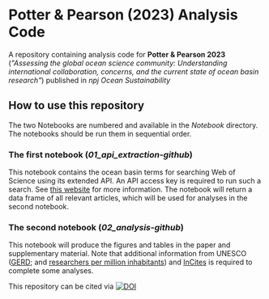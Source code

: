 # Potter & Pearson (2023) Analysis Code
A repository containing analysis code for **Potter &amp; Pearson 2023** (*"Assessing the global ocean science community: Understanding international collaboration, concerns, and the current state of ocean basin research"*) published in *npj Ocean Sustainability*

## How to use this repository

The two Notebooks are numbered and available in the *Notebook* directory. The notebooks should be run them in sequential order. 

### The first notebook (*01_api_extraction-github*) 

This notebook contains the ocean basin terms for searching Web of Science using its extended API. An API access key is required to run such a search. See [this website](https://developer.clarivate.com/apis) for more information. The notebook will return a data frame of all relevant articles, which will be used for analyses in the second notebook.

### The second notebook (*02_analysis-github*)

This notebook will produce the figures and tables in the paper and supplementary material. Note that additional information from UNESCO ([GERD](http://data.uis.unesco.org/index.aspx?queryid=74#); and [researchers per million inhabitants](http://data.uis.unesco.org/index.aspx?queryid=3685)) and [InCites](https://incites.clarivate.com/) is required to complete some analyses.

This repository can be cited via [![DOI](https://zenodo.org/badge/679380409.svg)](https://zenodo.org/badge/latestdoi/679380409)
